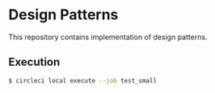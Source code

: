 # Design Patterns

This repository contains implementation of design patterns.

## Execution

```sh
$ circleci local execute --job test_small
```
